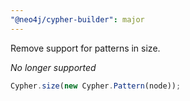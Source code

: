 ```yaml
---
"@neo4j/cypher-builder": major
---
```


Remove support for patterns in size.

_No longer supported_

```js
Cypher.size(new Cypher.Pattern(node));
```

